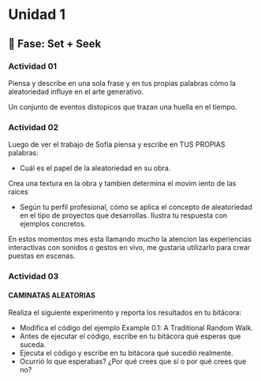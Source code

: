 # Unidad 1

## 🔎 Fase: Set + Seek

### Actividad 01

Piensa y describe en una sola frase y en tus propias palabras cómo la aleatoriedad influye en el arte generativo.

Un conjunto de eventos distopicos que trazan una huella en el tiempo.

### Actividad 02

Luego de ver el trabajo de Sofía piensa y escribe en TUS PROPIAS palabras:

- Cuál es el papel de la aleatoriedad en su obra.

Crea una textura en la obra y tambien determina el movim iento de las raices
  
- Según tu perfil profesional, cómo se aplica el concepto de aleatoriedad en el tipo de proyectos que desarrollas. Ilustra tu respuesta con ejemplos concretos.

En estos momentos mes esta llamando mucho la atencion las experiencias interactivas con sonidos o gestos en vivo, me gustaria utilizarlo para crear puestas en escenas.

### Actividad 03
#### CAMINATAS ALEATORIAS

Realiza el siguiente experimento y reporta los resultados en tu bitácora:

* Modifica el código del ejemplo Example 0.1: A Traditional Random Walk.
* Antes de ejecutar el código, escribe en tu bitácora qué esperas que suceda.
* Ejecuta el código y escribe en tu bitácora qué sucedió realmente.
* Ocurrió lo que esperabas? ¿Por qué crees que sí o por qué crees que no?
